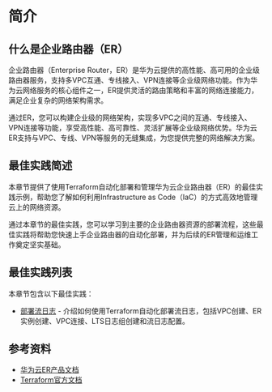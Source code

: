 # 简介

## 什么是企业路由器（ER）

企业路由器（Enterprise Router，ER）是华为云提供的高性能、高可用的企业级路由器服务，支持多VPC互通、专线接入、VPN连接等企业级网络功能。作为华为云网络服务的核心组件之一，ER提供灵活的路由策略和丰富的网络连接能力，满足企业复杂的网络架构需求。

通过ER，您可以构建企业级的网络架构，实现多VPC之间的互通、专线接入、VPN连接等功能，享受高性能、高可靠性、灵活扩展等企业级网络优势。华为云ER支持与VPC、专线、VPN等服务的无缝集成，为您提供完整的网络解决方案。

## 最佳实践简述

本章节提供了使用Terraform自动化部署和管理华为云企业路由器（ER）的最佳实践示例，帮助您了解如何利用Infrastructure as Code（IaC）的方式高效地管理云上的网络资源。

通过本章节的最佳实践，您可以学习到主要的企业路由器资源的部署流程，这些最佳实践将帮助您快速上手企业路由器的自动化部署，并为后续的ER管理和运维工作奠定坚实基础。

## 最佳实践列表

本章节包含以下最佳实践：

* [部署流日志](flow_log.md) - 介绍如何使用Terraform自动化部署流日志，包括VPC创建、ER实例创建、VPC连接、LTS日志组创建和流日志配置。

## 参考资料

- [华为云ER产品文档](https://support.huaweicloud.com/er/index.html)
- [Terraform官方文档](https://www.terraform.io/docs/index.html)
